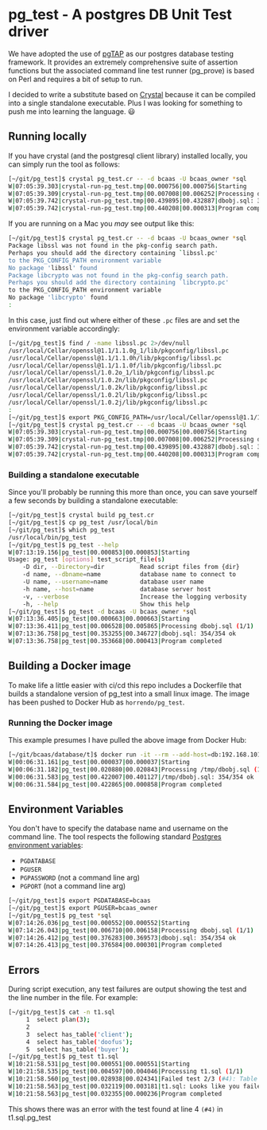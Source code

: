 # pg_test - A postgres DB Unit Test driver

We have adopted the use of [pgTAP](https://pgtap.org/) as our postgres database testing framework. It provides an extremely comprehensive suite of assertion functions but the associated command line test runner (pg_prove) is based on Perl and requires a bit of setup to run.

I decided to write a substitute based on [Crystal](https://crystal-lang.org/) because it can be compiled into a single standalone executable. Plus I was looking for something to push me into learning the language. :smiley:

## Running locally

If you have crystal (and the postgresql client library) installed locally, you can simply run the tool as follows:

```bash
[~/git/pg_test]$ crystal pg_test.cr -- -d bcaas -U bcaas_owner *sql
W|07:05:39.303|crystal-run-pg_test.tmp|00.000756|00.000756|Starting
W|07:05:39.309|crystal-run-pg_test.tmp|00.007008|00.006252|Processing dbobj.sql (1/1)
W|07:05:39.742|crystal-run-pg_test.tmp|00.439895|00.432887|dbobj.sql: 354/354 ok
W|07:05:39.742|crystal-run-pg_test.tmp|00.440208|00.000313|Program completed
```

If you are running on a Mac you *may* see output like this:

```bash
[~/git/pg_test]$ crystal pg_test.cr -- -d bcaas -U bcaas_owner *sql
Package libssl was not found in the pkg-config search path.
Perhaps you should add the directory containing `libssl.pc'
to the PKG_CONFIG_PATH environment variable
No package 'libssl' found
Package libcrypto was not found in the pkg-config search path.
Perhaps you should add the directory containing `libcrypto.pc'
to the PKG_CONFIG_PATH environment variable
No package 'libcrypto' found
:
```

In this case, just find out where either of these `.pc` files are and set the environment variable accordingly:

```bash
[~/git/pg_test]$ find / -name libssl.pc 2>/dev/null
/usr/local/Cellar/openssl@1.1/1.1.0g_1/lib/pkgconfig/libssl.pc
/usr/local/Cellar/openssl@1.1/1.1.0h/lib/pkgconfig/libssl.pc
/usr/local/Cellar/openssl@1.1/1.1.0f/lib/pkgconfig/libssl.pc
/usr/local/Cellar/openssl/1.0.2o_1/lib/pkgconfig/libssl.pc
/usr/local/Cellar/openssl/1.0.2n/lib/pkgconfig/libssl.pc
/usr/local/Cellar/openssl/1.0.2k/lib/pkgconfig/libssl.pc
/usr/local/Cellar/openssl/1.0.2l/lib/pkgconfig/libssl.pc
/usr/local/Cellar/openssl/1.0.2j/lib/pkgconfig/libssl.pc
:
[~/git/pg_test]$ export PKG_CONFIG_PATH=/usr/local/Cellar/openssl@1.1/1.1.0h/lib/pkgconfig
[~/git/pg_test]$ crystal pg_test.cr -- -d bcaas -U bcaas_owner *sql
W|07:05:39.303|crystal-run-pg_test.tmp|00.000756|00.000756|Starting
W|07:05:39.309|crystal-run-pg_test.tmp|00.007008|00.006252|Processing dbobj.sql (1/1)
W|07:05:39.742|crystal-run-pg_test.tmp|00.439895|00.432887|dbobj.sql: 354/354 ok
W|07:05:39.742|crystal-run-pg_test.tmp|00.440208|00.000313|Program completed
```

### Building a standalone executable
Since you'll probably be running this more than once, you can save yourself a few seconds by building a standalone executable:

```bash
[~/git/pg_test]$ crystal build pg_test.cr
[~/git/pg_test]$ cp pg_test /usr/local/bin
[~/git/pg_test]$ which pg_test
/usr/local/bin/pg_test
[~/git/pg_test]$ pg_test --help
W|07:13:19.156|pg_test|00.000853|00.000853|Starting
Usage: pg_test [options] test_script_file(s)
    -D dir, --Directory=dir          Read script files from {dir}
    -d name, --dbname=name           database name to connect to
    -U name, --username=name         database user name
    -h name, --host=name             database server host
    -v, --verbose                    Increase the logging verbosity
    -h, --help                       Show this help
[~/git/pg_test]$ pg_test -d bcaas -U bcaas_owner *sql
W|07:13:36.405|pg_test|00.000663|00.000663|Starting
W|07:13:36.411|pg_test|00.006528|00.005865|Processing dbobj.sql (1/1)
W|07:13:36.758|pg_test|00.353255|00.346727|dbobj.sql: 354/354 ok
W|07:13:36.758|pg_test|00.353668|00.000413|Program completed
```
## Building a Docker image
To make life a little easier with ci/cd this repo includes a Dockerfile that builds a standalone version of pg_test into a small linux image. The image has been pushed to Docker Hub as `horrendo/pg_test`.

### Running the Docker image
This example presumes I have pulled the above image from Docker Hub:

```bash
[~/git/bcaas/database/t]$ docker run -it --rm --add-host=db:192.168.101.144 -v `pwd`:/tmp horrendo/pg_test sh -c 'pg_test -h db -d bcaas -U bcaas_owner -D /tmp'
W|00:06:31.161|pg_test|00.000037|00.000037|Starting
W|00:06:31.182|pg_test|00.020880|00.020843|Processing /tmp/dbobj.sql (1/1)
W|00:06:31.583|pg_test|00.422007|00.401127|/tmp/dbobj.sql: 354/354 ok
W|00:06:31.584|pg_test|00.422865|00.000858|Program completed
```

## Environment Variables
You don't have to specify the database name and username on the command line. The tool respects the following standard [Postgres environment variables](https://www.postgresql.org/docs/current/static/libpq-envars.html):

* `PGDATABASE`
* `PGUSER`
* `PGPASSWORD` (not a command line arg)
* `PGPORT` (not a command line arg)

```bash
[~/git/pg_test]$ export PGDATABASE=bcaas
[~/git/pg_test]$ export PGUSER=bcaas_owner
[~/git/pg_test]$ pg_test *sql
W|07:14:26.036|pg_test|00.000552|00.000552|Starting
W|07:14:26.043|pg_test|00.006710|00.006158|Processing dbobj.sql (1/1)
W|07:14:26.412|pg_test|00.376283|00.369573|dbobj.sql: 354/354 ok
W|07:14:26.413|pg_test|00.376584|00.000301|Program completed
```

## Errors
During script execution, any test failures are output showing the test and the line number in the file. For example:

```bash
[~/git/pg_test]$ cat -n t1.sql
     1	select plan(3);
     2	
     3	select has_table('client');
     4	select has_table('doofus');
     5	select has_table('buyer');
[~/git/pg_test]$ pg_test t1.sql
W|10:21:58.531|pg_test|00.000551|00.000551|Starting
W|10:21:58.535|pg_test|00.004597|00.004046|Processing t1.sql (1/1)
W|10:21:58.560|pg_test|00.028938|00.024341|Failed test 2/3 (#4): Table doofus should exist
W|10:21:58.563|pg_test|00.032119|00.003181|t1.sql: Looks like you failed 1 test of 3
W|10:21:58.563|pg_test|00.032355|00.000236|Program completed
```

This shows there was an error with the test found at line 4 `(#4)` in t1.sql.pg_test